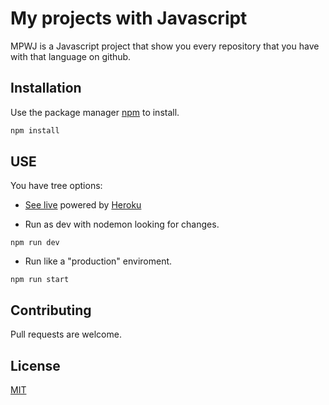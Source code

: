 # My projects with Javascript

MPWJ is a Javascript project that show you every repository that you have with that language on github.


## Installation

Use the package manager [npm](https://www.npmjs.com/) to install.

```bash
npm install
```
## USE

You have tree options:
  - [See live](https://mpwj.herokuapp.com/) powered by [Heroku](https://heroku.com/)
  
  - Run as dev with nodemon looking for changes.
```npm
npm run dev
```
  - Run like a "production" enviroment.
```npm
npm run start
```

## Contributing
Pull requests are welcome.


## License
[MIT](https://choosealicense.com/licenses/mit/)
